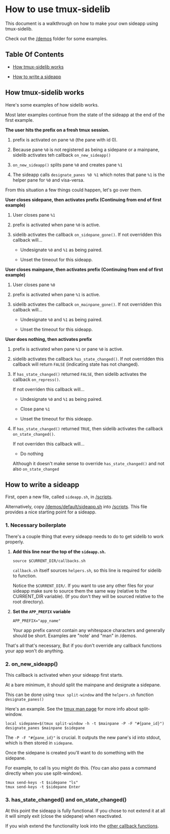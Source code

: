 
# How to use tmux-sidelib

This document is a walkthrough on how to make your own sideapp using tmux-sidelib.

Check out the [/demos](/demos) folder for some examples.

## Table Of Contents

- [How tmux-sidelib works](#how-tmux-sidelib-works)

- [How to write a sideapp](#how-to-write-a-sideapp)

## How tmux-sidelib works

Here's some examples of how sidelib works.

Most later examples continue from the state of the sideapp at the end of the first example.

**The user hits the prefix on a fresh tmux session.**

1. prefix is activated on pane `%0` (the pane with id 0).

2. Because pane `%0` is not registered as being a sidepane or a mainpane, sidelib activates teh callback `on_new_sideapp()` 

3. `on_new_sideapp()` splits pane `%0` and creates pane `%1`

4. The sideapp calls `designate_panes %0 %1` which notes that pane `%1` is the helper pane for `%0` and visa-versa.

From this situation a few things could happen, let's go over them.

**User closes sidepane, then activates prefix (Continuing from end of first example)**

1. User closes pane `%1`

2. prefix is activated when pane `%0` is active.

3. sidelib activates the callback `on_sidepane_gone()`. If not overridden this callback will...

    - Undesignate `%0` and `%1` as being paired.
  
    - Unset the timeout for this sideapp.
    
**User closes mainpane, then activates prefix (Continuing from end of first example)**

1. User closes pane `%0`

2. prefix is activated when pane `%1` is active.

3. sidelib activates the callback `on_mainpane_gone()`. If not overridden this callback will...

    - Undesignate `%0` and `%1` as being paired.
  
    - Unset the timeout for this sideapp.

**User does nothing, then activates prefix**

1. prefix is activated when pane `%1` or pane `%0` is active.

2. sidelib activates the callback `has_state_changed()`. If not overridden this callback will return `FALSE` (indicating state has not changed).

3. If `has_state_changed()` returned `FALSE`, then sidelib activates the callback `on_repress()`. 

   If not overriden this callback will...

    - Undesignate `%0` and `%1` as being paired.
    
    - Close pane `%1`
  
    - Unset the timeout for this sideapp.
   
3. If `has_state_changed()` returned `TRUE`, then sidelib activates the callback `on_state_changed()`. 

   If not overriden this callback will...

    - Do nothing
    
   Although it doesn't make sense to override `has_state_changed()` and not also `on_state_changed`


## How to write a sideapp

First, open a new file, called `sideapp.sh`, in [/scripts](/scripts).

Alternatively, copy [/demos/default/sideapp.sh](/demos/default/sideapp.sh) into [/scripts](/scripts). This file provides a nice starting point for a sideapp.

### 1. Necessary boilerplate

There's a couple thing that every sideapp needs to do to get sidelib to work properly.

1. **Add this line near the top of the `sideapp.sh`.**

       source $CURRENT_DIR/callbacks.sh
   
   `callback.sh` itself sources `helpers.sh`, so this line is required for sidelib to function.
   
   Notice the `$CURRENT_DIR/`. If you want to use any other files for your sideapp make sure to source them the same way (relative to the CURRENT_DIR variable). (If you don't they will be sourced relative to the root directory).
 
2. **Set the `APP_PREFIX` variable**

       APP_PREFIX="app_name"
   
   Your app prefix cannot contain any whitespace characters and generally should be short. Examples are "note' and "man" in /demos.
   
That's all that's necessary, But if you don't override any callback functions your app won't do anything.
   
### 2. on_new_sideapp()

This callback is activated when your sideapp first starts.

At a bare minimum, it should split the mainpane and designate a sidepane.

This can be done using `tmux split-window` and the `helpers.sh` function `designate_panes()`

Here's an example. See the [tmux man page](https://man.openbsd.org/OpenBSD-current/man1/tmux.1#split-window) for more info about split-window.

    local sidepane=$(tmux split-window -h -t $mainpane -P -F "#{pane_id}")
    designate_panes $mainpane $sidepane
  
The `-P -F "#{pane_id}"` is crucial. It outputs the new pane's id into stdout, which is then stored in `sidepane`.

Once the sidepane is created you'll want to do something with the sidepane. 

For example, to call ls you might do this. (You can also pass a command directly when you use split-window).

    tmux send-keys -t $sidepane "ls"
    tmux send-keys -t $sidepane Enter

### 3. has_state_changed() and on_state_changed()

At this point the sideapp is fully functional. If you chose to not extend it at all it will simply exit (close the sidepane) when reactivated.

If you wish extend the functionality look into the [other callback functions](docs/callbacks.md).
